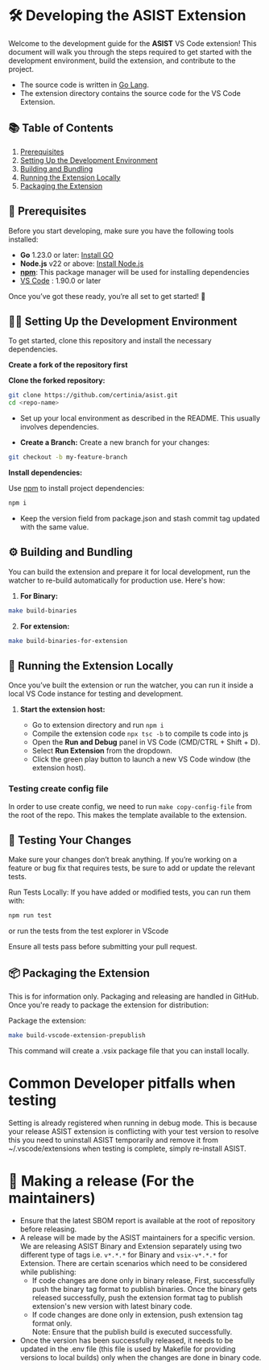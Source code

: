 # 🛠️ Developing the ASIST Extension

Welcome to the development guide for the **ASIST** VS Code extension! This document will walk you through the steps required to get started with the development environment, build the extension, and contribute to the project.

- The source code is written in [Go Lang](https://go.dev/).
- The extension directory contains the source code for the VS Code Extension.

## 📚 Table of Contents

1. [Prerequisites](#-prerequisites)
2. [Setting Up the Development Environment](#-setting-up-the-development-environment)
3. [Building and Bundling](#%EF%B8%8F-building-and-bundling)
4. [Running the Extension Locally](#-running-the-extension-locally)
5. [Packaging the Extension](#-packaging-the-extension)

## 🔧 Prerequisites

Before you start developing, make sure you have the following tools installed:

- **Go** 1.23.0 or later: [Install GO](https://go.dev/)
- **Node.js** v22 or above: [Install Node.js](https://nodejs.org/en/)
- **[npm](https://www.npmjs.com/)**: This package manager will be used for installing dependencies
- [VS Code](https://code.visualstudio.com/) : 1.90.0 or later

Once you’ve got these ready, you’re all set to get started! 🚀

## 👨‍💻 Setting Up the Development Environment

To get started, clone this repository and install the necessary dependencies.

**Create a fork of the repository first**

**Clone the forked repository:** 
```zsh
git clone https://github.com/certinia/asist.git
cd <repo-name>
```
* Set up your local environment as described in the README. This usually involves dependencies.

* **Create a Branch:** Create a new branch for your changes:
```zsh
git checkout -b my-feature-branch
```

**Install dependencies:**

   Use [npm](https://www.npmjs.com/) to install project dependencies:

```zsh
npm i
```
- Keep the version field from package.json and stash commit tag updated with the same value.

## ⚙️ Building and Bundling

You can build the extension and prepare it for local development, run the watcher to re-build automatically for production use. Here's how:

1. **For Binary:**
```zsh
make build-binaries
```

2. **For extension:**
```zsh
make build-binaries-for-extension
```

## 🏁 Running the Extension Locally

Once you’ve built the extension or run the watcher, you can run it inside a local VS Code instance for testing and development.

1. **Start the extension host:**

   - Go to extension directory and run `npm i`
   - Compile the extension code `npx tsc -b` to compile ts code into js
   - Open the **Run and Debug** panel in VS Code (CMD/CTRL + Shift + D).
   - Select **Run Extension** from the dropdown.
   - Click the green play button to launch a new VS Code window (the extension host).

### Testing create config file

In order to use create config, we need to run `make copy-config-file` from the root of the repo.
This makes the template available to the extension.

## 🧪 Testing Your Changes

Make sure your changes don’t break anything. If you’re working on a feature or bug fix that requires tests, be sure to add or update the relevant tests.

Run Tests Locally:
If you have added or modified tests, you can run them with:

```zsh
npm run test
```

or run the tests from the test explorer in VScode

Ensure all tests pass before submitting your pull request.

## 📦 Packaging the Extension

This is for information only. Packaging and releasing are handled in GitHub.
Once you're ready to package the extension for distribution:

Package the extension:

```zsh
make build-vscode-extension-prepublish
```
This command will create a .vsix package file that you can install locally.

# Common Developer pitfalls when testing

Setting is already registered when running in debug mode. This is because your release ASIST extension is conflicting with your test version to resolve this you need to uninstall ASIST temporarily and remove it from \~/.vscode/extensions when testing is complete, simply re-install ASIST.

# 🚀 Making a release (For the maintainers)

- Ensure that the latest SBOM report is available at the root of repository before releasing.
- A release will be made by the ASIST maintainers for a specific version. We are releasing ASIST Binary and Extension separately using two different type of tags i.e. `v*.*.*` for Binary and `vsix-v*.*.*` for Extension. There are certain scenarios which need to be considered while publishing:
   - If code changes are done only in binary release, First, successfully push the binary tag format to publish binaries. Once the binary gets released successfully, push the extension format tag to publish extension's new version with latest binary code.
   - If code changes are done only in extension, push extension tag format only.<br>
   Note: Ensure that the publish build is executed successfully.
- Once the version has been successfully released, it needs to be updated in the .env file (this file is used by Makefile for providing versions to local builds) only when the changes are done in binary code.